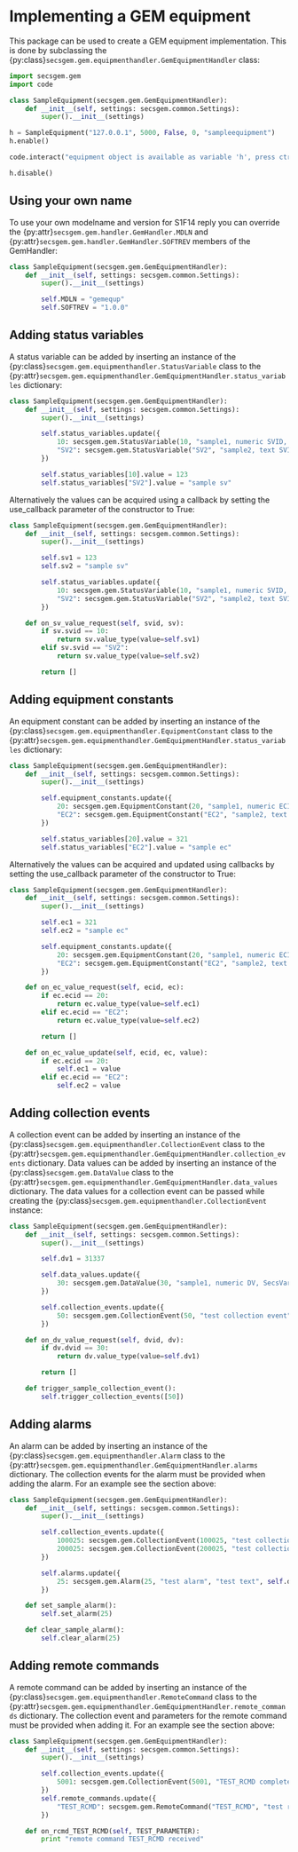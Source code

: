 # Implementing a GEM equipment

This package can be used to create a GEM equipment implementation.
This is done by subclassing the {py:class}`secsgem.gem.equipmenthandler.GemEquipmentHandler` class:

```python
import secsgem.gem
import code

class SampleEquipment(secsgem.gem.GemEquipmentHandler):
    def __init__(self, settings: secsgem.common.Settings):
        super().__init__(settings)

h = SampleEquipment("127.0.0.1", 5000, False, 0, "sampleequipment")
h.enable()

code.interact("equipment object is available as variable 'h', press ctrl-d to stop", local=locals())

h.disable()
```

## Using your own name

To use your own modelname and version for S1F14 reply you can override the {py:attr}`secsgem.gem.handler.GemHandler.MDLN` and {py:attr}`secsgem.gem.handler.GemHandler.SOFTREV` members of the GemHandler:

```python
class SampleEquipment(secsgem.gem.GemEquipmentHandler):
    def __init__(self, settings: secsgem.common.Settings):
        super().__init__(settings)

        self.MDLN = "gemequp"
        self.SOFTREV = "1.0.0"
```

## Adding status variables

A status variable can be added by inserting an instance of the {py:class}`secsgem.gem.equipmenthandler.StatusVariable` class to the {py:attr}`secsgem.gem.equipmenthandler.GemEquipmentHandler.status_variables` dictionary:

```python
class SampleEquipment(secsgem.gem.GemEquipmentHandler):
    def __init__(self, settings: secsgem.common.Settings):
        super().__init__(settings)

        self.status_variables.update({
            10: secsgem.gem.StatusVariable(10, "sample1, numeric SVID, SecsVarU4", "meters", secsgem.secs.variables.U4, False),
            "SV2": secsgem.gem.StatusVariable("SV2", "sample2, text SVID, SecsVarString", "chars", secsgem.secs.variables.String, False),
        })

        self.status_variables[10].value = 123
        self.status_variables["SV2"].value = "sample sv"
```

Alternatively the values can be acquired using a callback by setting the use_callback parameter of the constructor to True:

```python
class SampleEquipment(secsgem.gem.GemEquipmentHandler):
    def __init__(self, settings: secsgem.common.Settings):
        super().__init__(settings)

        self.sv1 = 123
        self.sv2 = "sample sv"

        self.status_variables.update({
            10: secsgem.gem.StatusVariable(10, "sample1, numeric SVID, SecsVarU4", "meters", secsgem.secs.variables.U4, True),
            "SV2": secsgem.gem.StatusVariable("SV2", "sample2, text SVID, SecsVarString", "chars", secsgem.secs.variables.String, True),
        })

    def on_sv_value_request(self, svid, sv):
        if sv.svid == 10:
            return sv.value_type(value=self.sv1)
        elif sv.svid == "SV2":
            return sv.value_type(value=self.sv2)

        return []
```

## Adding equipment constants

An equipment constant can be added by inserting an instance of the {py:class}`secsgem.gem.equipmenthandler.EquipmentConstant` class to the {py:attr}`secsgem.gem.equipmenthandler.GemEquipmentHandler.status_variables` dictionary:

```python
class SampleEquipment(secsgem.gem.GemEquipmentHandler):
    def __init__(self, settings: secsgem.common.Settings):
        super().__init__(settings)

        self.equipment_constants.update({
            20: secsgem.gem.EquipmentConstant(20, "sample1, numeric ECID, SecsVarU4", 0, 500, 50, "degrees", secsgem.secs.variables.U4, False),
            "EC2": secsgem.gem.EquipmentConstant("EC2", "sample2, text ECID, SecsVarString", "", "", "", "chars", secsgem.secs.variables.String, False),
        })

        self.status_variables[20].value = 321
        self.status_variables["EC2"].value = "sample ec"
```

Alternatively the values can be acquired and updated using callbacks by setting the use_callback parameter of the constructor to True:

```python
class SampleEquipment(secsgem.gem.GemEquipmentHandler):
    def __init__(self, settings: secsgem.common.Settings):
        super().__init__(settings)

        self.ec1 = 321
        self.ec2 = "sample ec"

        self.equipment_constants.update({
            20: secsgem.gem.EquipmentConstant(20, "sample1, numeric ECID, SecsVarU4", 0, 500, 50, "degrees", secsgem.secs.variables.U4, True),
            "EC2": secsgem.gem.EquipmentConstant("EC2", "sample2, text ECID, SecsVarString", "", "", "", "chars", secsgem.secs.variables.String, True),
        })

    def on_ec_value_request(self, ecid, ec):
        if ec.ecid == 20:
            return ec.value_type(value=self.ec1)
        elif ec.ecid == "EC2":
            return ec.value_type(value=self.ec2)

        return []

    def on_ec_value_update(self, ecid, ec, value):
        if ec.ecid == 20:
            self.ec1 = value
        elif ec.ecid == "EC2":
            self.ec2 = value
```

## Adding collection events

A collection event can be added by inserting an instance of the {py:class}`secsgem.gem.equipmenthandler.CollectionEvent` class to the {py:attr}`secsgem.gem.equipmenthandler.GemEquipmentHandler.collection_events` dictionary.
Data values can be added by inserting an instance of the {py:class}`secsgem.gem.DataValue` class to the {py:attr}`secsgem.gem.equipmenthandler.GemEquipmentHandler.data_values` dictionary.
The data values for a collection event can be passed while creating the {py:class}`secsgem.gem.equipmenthandler.CollectionEvent` instance:

```python
class SampleEquipment(secsgem.gem.GemEquipmentHandler):
    def __init__(self, settings: secsgem.common.Settings):
        super().__init__(settings)

        self.dv1 = 31337

        self.data_values.update({
            30: secsgem.gem.DataValue(30, "sample1, numeric DV, SecsVarU4", secsgem.secs.variables.U4, True),
        })

        self.collection_events.update({
            50: secsgem.gem.CollectionEvent(50, "test collection event", [30]),
        })

    def on_dv_value_request(self, dvid, dv):
        if dv.dvid == 30:
            return dv.value_type(value=self.dv1)

        return []

    def trigger_sample_collection_event():
        self.trigger_collection_events([50])
```

## Adding alarms

An alarm can be added by inserting an instance of the {py:class}`secsgem.gem.equipmenthandler.Alarm` class to the {py:attr}`secsgem.gem.equipmenthandler.GemEquipmentHandler.alarms` dictionary.
The collection events for the alarm must be provided when adding the alarm.
For an example see the section above:

```python
class SampleEquipment(secsgem.gem.GemEquipmentHandler):
    def __init__(self, settings: secsgem.common.Settings):
        super().__init__(settings)

        self.collection_events.update({
            100025: secsgem.gem.CollectionEvent(100025, "test collection event alarm set", []),
            200025: secsgem.gem.CollectionEvent(200025, "test collection event alarm clear", []),
        })

        self.alarms.update({
            25: secsgem.gem.Alarm(25, "test alarm", "test text", self.data_items.ALCD.PERSONAL_SAFETY | self.data_items.ALCD.EQUIPMENT_SAFETY, 100025, 200025),
        })

    def set_sample_alarm():
        self.set_alarm(25)

    def clear_sample_alarm():
        self.clear_alarm(25)
```

## Adding remote commands

A remote command can be added by inserting an instance of the {py:class}`secsgem.gem.equipmenthandler.RemoteCommand` class to the {py:attr}`secsgem.gem.equipmenthandler.GemEquipmentHandler.remote_commands` dictionary.
The collection event and parameters for the remote command must be provided when adding it.
For an example see the section above:

```python
class SampleEquipment(secsgem.gem.GemEquipmentHandler):
    def __init__(self, settings: secsgem.common.Settings):
        super().__init__(settings)

        self.collection_events.update({
            5001: secsgem.gem.CollectionEvent(5001, "TEST_RCMD complete", []),
        })
        self.remote_commands.update({
            "TEST_RCMD": secsgem.gem.RemoteCommand("TEST_RCMD", "test rcmd", ["TEST_PARAMETER"], 5001),
        })

    def on_rcmd_TEST_RCMD(self, TEST_PARAMETER):
        print "remote command TEST_RCMD received"
```
